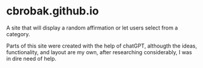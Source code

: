 # cbrobak.github.io

A site that will display a random affirmation or let users select from a category.

Parts of this site were created with the help of chatGPT, althougth the ideas, functionality, and layout are my own, after researching considerably, I was in dire need of help.
